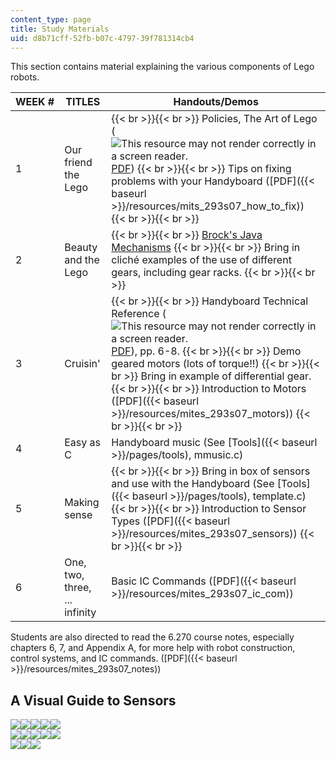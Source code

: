 ```yaml
---
content_type: page
title: Study Materials
uid: d8b71cff-52fb-b07c-4797-39f781314cb4
---
```


This section contains material explaining the various components of Lego robots.

| WEEK # | TITLES | Handouts/Demos |
| --- | --- | --- |
| 1 | Our friend the Lego |  {{< br >}}{{< br >}} Policies, The Art of Lego (![This resource may not render correctly in a screen reader.](/images/inacessible.gif)[PDF](http://handyboard.com/oldhb/techdocs/artoflego.pdf)) {{< br >}}{{< br >}} Tips on fixing problems with your Handyboard ([PDF]({{< baseurl >}}/resources/mits_293s07_how_to_fix)) {{< br >}}{{< br >}}  |
| 2 | Beauty and the Lego |  {{< br >}}{{< br >}} [Brock's Java Mechanisms](http://www.brockeng.com/mechanism/index.htm) {{< br >}}{{< br >}} Bring in cliché examples of the use of different gears, including gear racks. {{< br >}}{{< br >}}  |
| 3 | Cruisin' |  {{< br >}}{{< br >}} Handyboard Technical Reference (![This resource may not render correctly in a screen reader.](/images/inacessible.gif)[PDF](http://handyboard.com/oldhb/software/icmanual/icmain.pdf)), pp. 6-8. {{< br >}}{{< br >}} Demo geared motors (lots of torque!!) {{< br >}}{{< br >}} Bring in example of differential gear. {{< br >}}{{< br >}} Introduction to Motors ([PDF]({{< baseurl >}}/resources/mites_293s07_motors)) {{< br >}}{{< br >}}  |
| 4 | Easy as C | Handyboard music (See [Tools]({{< baseurl >}}/pages/tools), mmusic.c) |
| 5 | Making sense |  {{< br >}}{{< br >}} Bring in box of sensors and use with the Handyboard (See [Tools]({{< baseurl >}}/pages/tools), template.c) {{< br >}}{{< br >}} Introduction to Sensor Types ([PDF]({{< baseurl >}}/resources/mites_293s07_sensors)) {{< br >}}{{< br >}}  |
| 6 | One, two, three, ... infinity | Basic IC Commands ([PDF]({{< baseurl >}}/resources/mites_293s07_ic_com)) 

Students are also directed to read the 6.270 course notes, especially chapters 6, 7, and Appendix A, for more help with robot construction, control systems, and IC commands. ([PDF]({{< baseurl >}}/resources/mites_293s07_notes))

A Visual Guide to Sensors
-------------------------

[![](https://ocw.mit.edu/ans7870/SP/SP.293/s07/studymaterials/images/1th.jpg)](/ans7870/ES/ES.293/s07/studymaterials/1.htm)[![](https://ocw.mit.edu/ans7870/SP/SP.293/s07/studymaterials/images/2th.jpg)](/ans7870/ES/ES.293/s07/studymaterials/2.htm)[![](https://ocw.mit.edu/ans7870/SP/SP.293/s07/studymaterials/images/3th.jpg)](/ans7870/ES/ES.293/s07/studymaterials/3.htm)[![](https://ocw.mit.edu/ans7870/SP/SP.293/s07/studymaterials/images/4th.jpg)](/ans7870/ES/ES.293/s07/studymaterials/4.htm)[![](https://ocw.mit.edu/ans7870/SP/SP.293/s07/studymaterials/images/5th.jpg)](/ans7870/ES/ES.293/s07/studymaterials/5.htm)  
[![](https://ocw.mit.edu/ans7870/SP/SP.293/s07/studymaterials/images/6th.jpg)](/ans7870/ES/ES.293/s07/studymaterials/6.htm)[![](https://ocw.mit.edu/ans7870/SP/SP.293/s07/studymaterials/images/7th.jpg)](/ans7870/ES/ES.293/s07/studymaterials/7.htm)[![](https://ocw.mit.edu/ans7870/SP/SP.293/s07/studymaterials/images/8th.jpg)](/ans7870/ES/ES.293/s07/studymaterials/8.htm)[![](https://ocw.mit.edu/ans7870/SP/SP.293/s07/studymaterials/images/9th.jpg)](/ans7870/ES/ES.293/s07/studymaterials/9.htm)[![](https://ocw.mit.edu/ans7870/SP/SP.293/s07/studymaterials/images/10th.jpg)](/ans7870/ES/ES.293/s07/studymaterials/10.htm)  
[![](https://ocw.mit.edu/ans7870/SP/SP.293/s07/studymaterials/images/11th.jpg)](/ans7870/ES/ES.293/s07/studymaterials/11.htm)[![](https://ocw.mit.edu/ans7870/SP/SP.293/s07/studymaterials/images/12th.jpg)](/ans7870/ES/ES.293/s07/studymaterials/12.htm)[![](https://ocw.mit.edu/ans7870/SP/SP.293/s07/studymaterials/images/13th.jpg)](/ans7870/ES/ES.293/s07/studymaterials/13.htm)